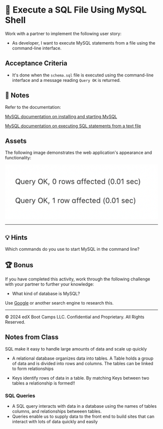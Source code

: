 # 📖 Execute a SQL File Using MySQL Shell

Work with a partner to implement the following user story:

* As developer, I want to execute MySQL statements from a file using the command-line interface.

## Acceptance Criteria

* It's done when the `schema.sql` file is executed using the command-line interface and a message reading `Query OK` is returned.

## 📝 Notes

Refer to the documentation:

[MySQL documentation on installing and starting MySQL](https://dev.mysql.com/doc/mysql-getting-started/en/#mysql-getting-started-installing)

[MySQL documentation on executing SQL statements from a text file](https://dev.mysql.com/doc/refman/8.0/en/mysql-batch-commands.html)

## Assets

The following image demonstrates the web application's appearance and functionality:

![The file execution output indicates "Query OK", along with the number of rows affected.](./assets/image_1.png)

---

## 💡 Hints

Which commands do you use to start MySQL in the command line?

## 🏆 Bonus

If you have completed this activity, work through the following challenge with your partner to further your knowledge:

* What kind of database is MySQL?

Use [Google](https://www.google.com) or another search engine to research this.

---
© 2024 edX Boot Camps LLC. Confidential and Proprietary. All Rights Reserved.


## Notes from Class
SQL make it easy to handle large amounts of data and scale up quickly

- A relational database organizes data into tables. A Table holds a group of data and is divided into rows and columns. The tables can be linked to form relationships

- Keys identify rows of data in a table. By matching Keys between two tables a relationship is formed!!

### SQL Queries
- A SQL query interacts with data in a database using the names of tables columns, and relationships betweeen tables. 
- Queries enable us to supply data to the front end to build sites that can interact with lots of data quickly and easily
